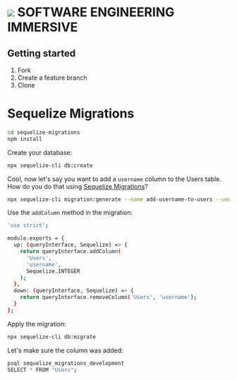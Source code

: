 # ![](https://ga-dash.s3.amazonaws.com/production/assets/logo-9f88ae6c9c3871690e33280fcf557f33.png)  SOFTWARE ENGINEERING IMMERSIVE

## Getting started

1. Fork
1. Create a feature branch
1. Clone

# Sequelize Migrations

```sh
cd sequelize-migrations
npm install
```

Create your database:

```sh
npx sequelize-cli db:create
```

Cool, now let's say you want to add a `username` column to the Users table. How do you do that using [Sequelize Migrations](https://sequelize.org/master/manual/migrations.html)?

```sh
npx sequelize-cli migration:generate --name add-username-to-users --underscored
```

Use the `addColumn` method in the migration:

```sh
'use strict';

module.exports = {
  up: (queryInterface, Sequelize) => {
    return queryInterface.addColumn(
      'Users',
      'username',
      Sequelize.INTEGER
    );
  },
  down: (queryInterface, Sequelize) => {
    return queryInterface.removeColumn('Users', 'username');
  }
};
```

Apply the migration:

```sh
npx sequelize-cli db:migrate
```

Let's make sure the column was added:

```sh
psql sequelize_migrations_development
SELECT * FROM "Users";
```

